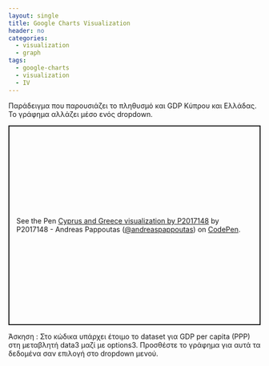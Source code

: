 ```yaml
---
layout: single
title: Google Charts Visualization
header: no
categories:
  - visualization
  - graph
tags:
  - google-charts
  - visualization
  - IV
---
```


Παράδειγμα που παρουσιάζει το πληθυσμό και GDP Κύπρου και Ελλάδας. Το γράφημα αλλάζει μέσο ενός dropdown.

<p class="codepen" data-height="399" data-theme-id="light" data-default-tab="result" data-user="andreaspappoutas" data-slug-hash="ExyOJZz" style="height: 399px; box-sizing: border-box; display: flex; align-items: center; justify-content: center; border: 2px solid; margin: 1em 0; padding: 1em;" data-pen-title="Cyprus and Greece visualization by P2017148">
  <span>See the Pen <a href="https://codepen.io/andreaspappoutas/pen/ExyOJZz">
  Cyprus and Greece visualization by P2017148</a> by P2017148 - Andreas Pappoutas (<a href="https://codepen.io/andreaspappoutas">@andreaspappoutas</a>)
  on <a href="https://codepen.io">CodePen</a>.</span>
</p>
<script async src="https://static.codepen.io/assets/embed/ei.js"></script>

Άσκηση : Στο κώδικα υπάρχει έτοιμο το dataset για GDP per capita (PPP) στη μεταβλητή data3 μαζί με options3. Προσθέστε το γράφημα για αυτά τα δεδομένα σαν επιλογή στο dropdown μενού.

